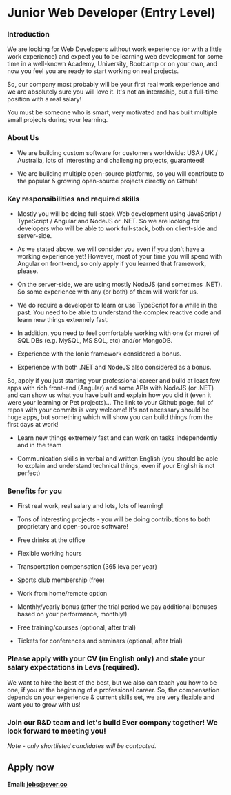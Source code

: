 # Junior Web Developer (Entry Level)

### Introduction

We are looking for Web Developers without work experience (or with a little work experience) and expect you to be learning web development for some time in a well-known Academy, University, Bootcamp or on your own, and now you feel you are ready to start working on real projects.

So, our company most probably will be your first real work experience and we are absolutely sure you will love it. It's not an internship, but a full-time position with a real salary!

You must be someone who is smart, very motivated and has built multiple small projects during your learning.

### About Us
* We are building custom software for customers worldwide: USA / UK / Australia, lots of interesting and challenging projects, guaranteed!

* We are building multiple open-source platforms, so you will contribute to the popular & growing open-source projects directly on Github!

### Key responsibilities and required skills
* Mostly you will be doing full-stack Web development using JavaScript / TypeScript / Angular and NodeJS or .NET. So we are looking for developers who will be able to work full-stack, both on client-side and server-side.

* As we stated above, we will consider you even if you don't have a working experience yet!
However, most of your time you will spend with Angular on front-end, so only apply if you learned that framework, please.

* On the server-side, we are using mostly NodeJS (and sometimes .NET). So some experience with any (or both) of them will work for us.

* We do require a developer to learn or use TypeScript for a while in the past. You need to be able to understand the complex reactive code and learn new things extremely fast.

* In addition, you need to feel comfortable working with one (or more) of SQL DBs (e.g. MySQL, MS SQL, etc) and/or MongoDB.

* Experience with the Ionic framework considered a bonus.

* Experience with both .NET and NodeJS also considered as a bonus.

So, apply if you just starting your professional career and build at least few apps with rich front-end (Angular) and some APIs with NodeJS (or .NET) and can show us what you have built and explain how you did it (even it were your learning or Pet projects)... The link to your Github page, full of repos with your commits is very welcome! It's not necessary should be huge apps, but something which will show you can build things from the first days at work!

* Learn new things extremely fast and can work on tasks independently and in the team

* Communication skills in verbal and written English (you should be able to explain and understand technical things, even if your English is not perfect)

### Benefits for you
* First real work, real salary and lots, lots of learning!

* Tons of interesting projects - you will be doing contributions to both proprietary and open-source software!

* Free drinks at the office

* Flexible working hours

* Transportation compensation (365 leva per year)

* Sports club membership (free)

* Work from home/remote option

* Monthly/yearly bonus (after the trial period we pay additional bonuses based on your performance, monthly!)

* Free training/courses (optional, after trial)

* Tickets for conferences and seminars (optional, after trial)

### Please apply with your CV (in English only) and state your salary expectations in Levs (required).

We want to hire the best of the best, but we also can teach you how to be one, if you at the beginning of a professional career. So, the compensation depends on your experience & current skills set, we are very flexible and want you to grow with us!

### Join our R&D team and let's build Ever company together! We look forward to meeting you!
*Note - only shortlisted candidates will be contacted.*

## Apply now
**Email: jobs@ever.co**
